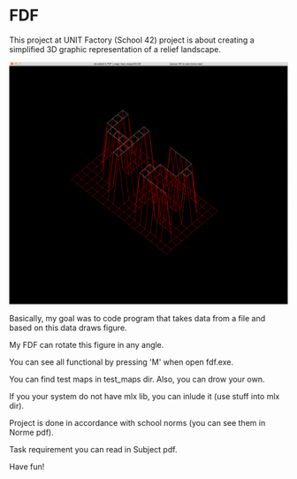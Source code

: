 # FDF
This project at UNIT Factory (School 42) project is about creating a simplified 3D graphic representation of a relief landscape.

![alt text](https://github.com/oleksiirude/FDF/blob/master/img/fdf.png)

Basically, my goal was to code program that takes data from a file and based on this data draws figure. 

My FDF can rotate this figure in any angle. 

You can see all functional by pressing 'M' when open fdf.exe.

You can find test maps in test_maps dir. Also, you can drow your own.

If you your system do not have mlx lib, you can inlude it (use stuff into mlx dir).

Project is done in accordance with school norms (you can see them in Norme pdf).

Task requirement you can read in Subject pdf.

Have fun!

